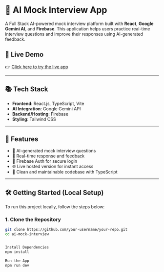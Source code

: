 # 🧠 AI Mock Interview App

A Full Stack AI-powered mock interview platform built with **React**, **Google Gemini AI**, and **Firebase**. This application helps users practice real-time interview questions and improve their responses using AI-generated feedback.

## 🚀 Live Demo

👉 [Click here to try the live app](https://ai-mockup-inter.web.app/)

---

## 📚 Tech Stack

- **Frontend**: React.js, TypeScript, Vite
- **AI Integration**: Google Gemini API
- **Backend/Hosting**: Firebase
- **Styling**: Tailwind CSS

---

## 🎯 Features

- 🤖 AI-generated mock interview questions
- 💬 Real-time response and feedback
- 🔐 Firebase Auth for secure login
- 🌐 Live hosted version for instant access
- 🧪 Clean and maintainable codebase with TypeScript

---

## 🛠️ Getting Started (Local Setup)

To run this project locally, follow the steps below:

### 1. Clone the Repository

```bash
git clone https://github.com/your-username/your-repo.git
cd ai-mock-interview


Install Dependencies
npm install

Run the App
npm run dev